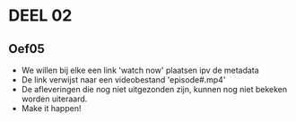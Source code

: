 # DEEL 02
## Oef05
* We willen bij elke een link 'watch now' plaatsen ipv de metadata
* De link verwijst naar een videobestand 'episode#.mp4'
* De afleveringen die nog niet uitgezonden zijn, kunnen nog niet bekeken worden uiteraard.
* Make it happen!

